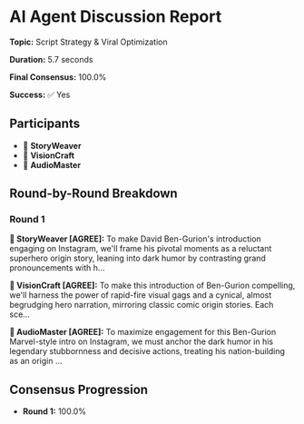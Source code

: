 # AI Agent Discussion Report

**Topic:** Script Strategy & Viral Optimization

**Duration:** 5.7 seconds

**Final Consensus:** 100.0%

**Success:** ✅ Yes

## Participants

- 📝 **StoryWeaver**
- 🎨 **VisionCraft**
- 🎵 **AudioMaster**

## Round-by-Round Breakdown

### Round 1

**📝 StoryWeaver [AGREE]:** To make David Ben-Gurion's introduction engaging on Instagram, we'll frame his pivotal moments as a reluctant superhero origin story, leaning into dark humor by contrasting grand pronouncements with h...

**🎨 VisionCraft [AGREE]:** To make this introduction of Ben-Gurion compelling, we'll harness the power of rapid-fire visual gags and a cynical, almost begrudging hero narration, mirroring classic comic origin stories.  Each sce...

**🎵 AudioMaster [AGREE]:** To maximize engagement for this Ben-Gurion Marvel-style intro on Instagram, we must anchor the dark humor in his legendary stubbornness and decisive actions, treating his nation-building as an origin ...

## Consensus Progression

- **Round 1:** 100.0%
